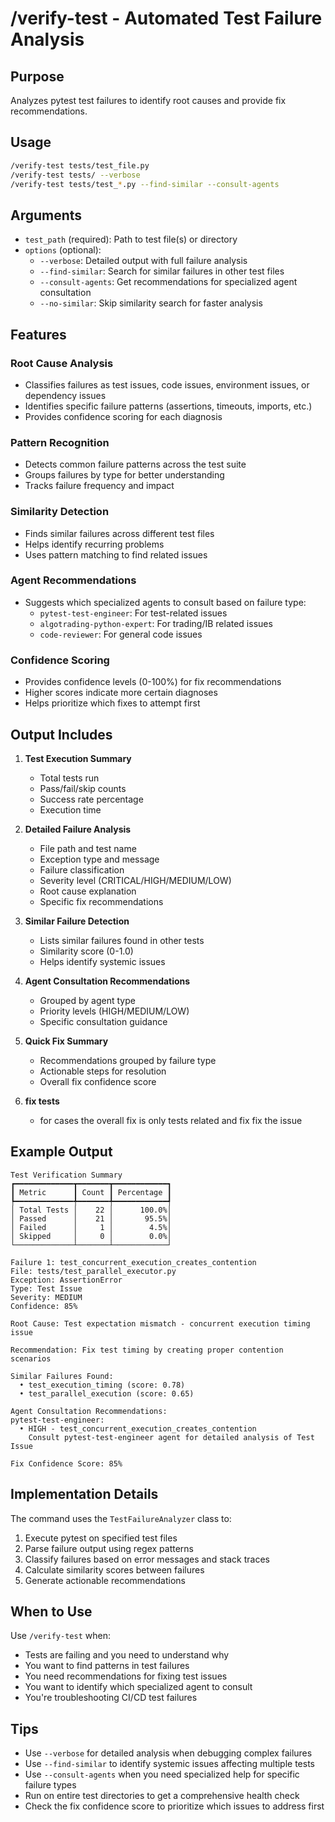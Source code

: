 # /verify-test - Automated Test Failure Analysis

## Purpose
Analyzes pytest test failures to identify root causes and provide fix recommendations.

## Usage
```bash
/verify-test tests/test_file.py
/verify-test tests/ --verbose
/verify-test tests/test_*.py --find-similar --consult-agents
```

## Arguments
- `test_path` (required): Path to test file(s) or directory
- `options` (optional):
  - `--verbose`: Detailed output with full failure analysis
  - `--find-similar`: Search for similar failures in other test files
  - `--consult-agents`: Get recommendations for specialized agent consultation
  - `--no-similar`: Skip similarity search for faster analysis

## Features

### Root Cause Analysis
- Classifies failures as test issues, code issues, environment issues, or dependency issues
- Identifies specific failure patterns (assertions, timeouts, imports, etc.)
- Provides confidence scoring for each diagnosis

### Pattern Recognition
- Detects common failure patterns across the test suite
- Groups failures by type for better understanding
- Tracks failure frequency and impact

### Similarity Detection
- Finds similar failures across different test files
- Helps identify recurring problems
- Uses pattern matching to find related issues

### Agent Recommendations
- Suggests which specialized agents to consult based on failure type:
  - `pytest-test-engineer`: For test-related issues
  - `algotrading-python-expert`: For trading/IB related issues
  - `code-reviewer`: For general code issues

### Confidence Scoring
- Provides confidence levels (0-100%) for fix recommendations
- Higher scores indicate more certain diagnoses
- Helps prioritize which fixes to attempt first

## Output Includes

1. **Test Execution Summary**
   - Total tests run
   - Pass/fail/skip counts
   - Success rate percentage
   - Execution time

2. **Detailed Failure Analysis**
   - File path and test name
   - Exception type and message
   - Failure classification
   - Severity level (CRITICAL/HIGH/MEDIUM/LOW)
   - Root cause explanation
   - Specific fix recommendations

3. **Similar Failure Detection**
   - Lists similar failures found in other tests
   - Similarity score (0-1.0)
   - Helps identify systemic issues

4. **Agent Consultation Recommendations**
   - Grouped by agent type
   - Priority levels (HIGH/MEDIUM/LOW)
   - Specific consultation guidance

5. **Quick Fix Summary**
   - Recommendations grouped by failure type
   - Actionable steps for resolution
   - Overall fix confidence score

6. **fix tests**
   -  for cases the overall fix is only tests related and fix fix the issue

## Example Output

```
Test Verification Summary
┏━━━━━━━━━━━━━┳━━━━━━━┳━━━━━━━━━━━━┓
┃ Metric      ┃ Count ┃ Percentage ┃
┡━━━━━━━━━━━━━╇━━━━━━━╇━━━━━━━━━━━━┩
│ Total Tests │    22 │      100.0%│
│ Passed      │    21 │       95.5%│
│ Failed      │     1 │        4.5%│
│ Skipped     │     0 │        0.0%│
└─────────────┴───────┴────────────┘

Failure 1: test_concurrent_execution_creates_contention
File: tests/test_parallel_executor.py
Exception: AssertionError
Type: Test Issue
Severity: MEDIUM
Confidence: 85%

Root Cause: Test expectation mismatch - concurrent execution timing issue

Recommendation: Fix test timing by creating proper contention scenarios

Similar Failures Found:
  • test_execution_timing (score: 0.78)
  • test_parallel_execution (score: 0.65)

Agent Consultation Recommendations:
pytest-test-engineer:
  • HIGH - test_concurrent_execution_creates_contention
    Consult pytest-test-engineer agent for detailed analysis of Test Issue

Fix Confidence Score: 85%
```

## Implementation Details

The command uses the `TestFailureAnalyzer` class to:
1. Execute pytest on specified test files
2. Parse failure output using regex patterns
3. Classify failures based on error messages and stack traces
4. Calculate similarity scores between failures
5. Generate actionable recommendations

## When to Use

Use `/verify-test` when:
- Tests are failing and you need to understand why
- You want to find patterns in test failures
- You need recommendations for fixing test issues
- You want to identify which specialized agent to consult
- You're troubleshooting CI/CD test failures

## Tips

- Use `--verbose` for detailed analysis when debugging complex failures
- Use `--find-similar` to identify systemic issues affecting multiple tests
- Use `--consult-agents` when you need specialized help for specific failure types
- Run on entire test directories to get a comprehensive health check
- Check the fix confidence score to prioritize which issues to address first
